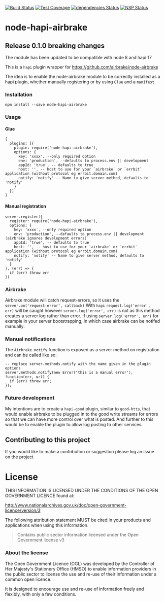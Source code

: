 [![Build Status](https://travis-ci.org/DEFRA/node-hapi-airbrake.svg?branch=master)](https://travis-ci.org/DEFRA/node-hapi-airbrake)
[![Test Coverage](https://codeclimate.com/github/EnvironmentAgency/node-hapi-airbrake/badges/coverage.svg)](https://codeclimate.com/github/EnvironmentAgency/node-hapi-airbrake/coverage)
[![dependencies Status](https://david-dm.org/environmentagency/node-hapi-airbrake/status.svg)](https://david-dm.org/environmentagency/node-hapi-airbrake)
[![NSP Status](https://nodesecurity.io/orgs/environmentagency/projects/623ea256-a6a2-4975-9e55-1ed82ddfbe0c/badge)](https://nodesecurity.io/orgs/environmentagency/projects/623ea256-a6a2-4975-9e55-1ed82ddfbe0c)

# node-hapi-airbrake
## Release 0.1.0 breaking changes
The module has been updated to be compatible with node 8 and hapi 17

This is a `hapi` plugin wrapper for https://github.com/airbrake/node-airbrake

The idea is to enable the node-airbrake module to be correctly installed as a hapi plugin, whether manually registering or by using `Glue` and a `manifest`

### Installation

`npm install --save node-hapi-airbrake`

### Usage

#### Glue
```
{
  plugins: [{
    plugin: require('node-hapi-airbrake'),
    options: {
      key: 'xxxx', --only required option
      env: 'production', --defaults to process.env || development
      appId: 'true', -- defaults to true
      host: '', -- host to use for your `airbrake` or `errbit` application (without protocol eg errbit.domain.com)
      notify: 'notify' -- Name to give server method, defaults to 'notify'
    }
  }]
}
```

#### Manual registration

```
server.register({
  register: require('node-hapi-airbrake'),
  options: {
    key: 'xxxx', --only required option
    env: 'production', --defaults to process.env || development (airbrake ignores development errors)
    appId: 'true', -- defaults to true
    host: '', -- host to use for your `airbrake` or `errbit` application (without protocol eg errbit.domain.com)
    notify: 'notify' -- Name to give server method, defaults to 'notify'
  }
}, (err) => {
  if (err) throw err
})
```

### Airbrake
Airbrake module will catch request-errors, so it uses the `server.on('request-error', callback)`
With `hapi` `request.log('error', err)` will be caught however `server.log('error', err)` is not as this method creates a server log rather than error.  If using `server.log('error', err)` for example in your server bootstrapping, in which case airbrake can be notifed manually:

### Manual notifications
The `Airbrake.notify` function is exposed as a server method on registration and can be called like so:

```
-- replace server.methods.notify with the name given in the plugin options
server.methods.notify(new Error('this is a manual error'), function(err, url) {
  if (err) throw err;
});
```

### Future development
My intentions are to create a `hapi-good` plugin, similar to `good-http`, that would enable airbrake to be plugged in to the good write streams for errors so that we can have more control over what is posted.  And further to this would be to enable the plugin to allow log posting to other services.

## Contributing to this project

If you would like to make a contribution or suggestion please log an issue on the project

# License

THIS INFORMATION IS LICENSED UNDER THE CONDITIONS OF THE OPEN GOVERNMENT LICENCE found at:

http://www.nationalarchives.gov.uk/doc/open-government-licence/version/3

The following attribution statement MUST be cited in your products and applications when using this information.

>Contains public sector information licensed under the Open Government license v3

### About the license

The Open Government Licence (OGL) was developed by the Controller of Her Majesty's Stationery Office (HMSO) to enable information providers in the public sector to license the use and re-use of their information under a common open licence.

It is designed to encourage use and re-use of information freely and flexibly, with only a few conditions.
